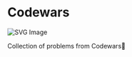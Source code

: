 # Codewars
![SVG Image](https://www.codewars.com/users/deaniway/badges/large)

Collection of problems from Codewars🧐
